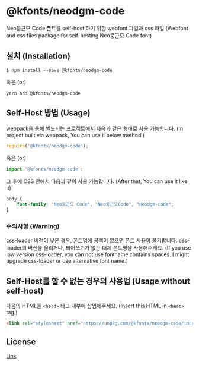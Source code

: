 # @kfonts/neodgm-code

Neo둥근모 Code 폰트를 self-host 하기 위한 webfont 파일과 css 파일
(Webfont and css files package for self-hosting Neo둥근모 Code font)

## 설치 (Installation)

```
$ npm install --save @kfonts/neodgm-code
```

혹은 (or)

```
yarn add @kfonts/neodgm-code
```

## Self-Host 방법 (Usage)

webpack을 통해 빌드되는 프로젝트에서 다음과 같은 형태로 사용 가능합니다.
(In project built via webpack, You can use it below method:)

```js
require('@kfonts/neodgm-code');
```

혹은 (or)

```js
import '@kfonts/neodgm-code';
```

그 후에 CSS 안에서 다음과 같이 사용 가능합니다.
(After that, You can use it like it)

```css
body {
    font-family: "Neo둥근모 Code", "Neo둥근모Code", "neodgm-code";
}
```

### 주의사항 (Warning)

css-loader 버전이 낮은 경우, 폰트명에 공백이 있으면 폰트 사용이 불가합니다.
css-loader의 버전을 올리거나, 띄어쓰기가 없는 대체 폰트명을 사용해주세요.
(If you use low version css-loader, you can not use fontname contains spaces.
I might upgrade css-loader or use alternative font name.)

## Self-Host를 할 수 없는 경우의 사용법 (Usage without self-host)

다음의 HTML을 `<head>` 태그 내부에 삽입해주세요.
(Insert this HTML in `<head>` tag.)

```html
<link rel="stylesheet" href="https://unpkg.com/@kfonts/neodgm-code/index.css" />
```

## License

[Link](https://github.com/Dalgona/neodgm/blob/master/LICENSE.txt)